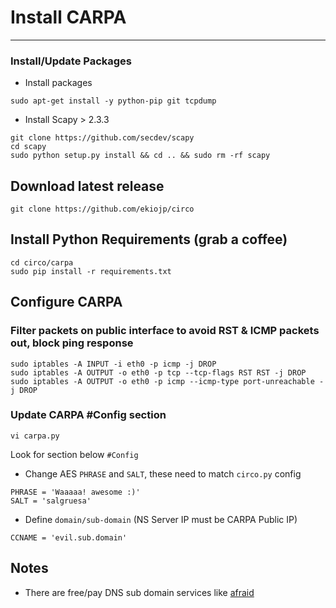 # Install CARPA
***
### Install/Update Packages
* Install packages
```
sudo apt-get install -y python-pip git tcpdump
```
* Install Scapy > 2.3.3
```
git clone https://github.com/secdev/scapy
cd scapy
sudo python setup.py install && cd .. && sudo rm -rf scapy
```
## Download latest release
```
git clone https://github.com/ekiojp/circo
```
## Install Python Requirements (grab a coffee)
```
cd circo/carpa
sudo pip install -r requirements.txt
```
## Configure CARPA
### Filter packets on public interface to avoid RST & ICMP packets out, block ping response
```
sudo iptables -A INPUT -i eth0 -p icmp -j DROP
sudo iptables -A OUTPUT -o eth0 -p tcp --tcp-flags RST RST -j DROP
sudo iptables -A OUTPUT -o eth0 -p icmp --icmp-type port-unreachable -j DROP
```
### Update CARPA #Config section
``` 
vi carpa.py
```
Look for section below `#Config`

* Change AES `PHRASE` and `SALT`, these need to match `circo.py` config
```
PHRASE = 'Waaaaa! awesome :)'
SALT = 'salgruesa'
```
* Define `domain/sub-domain` (NS Server IP must be CARPA Public IP)
```
CCNAME = 'evil.sub.domain'
```

## Notes
* There are free/pay DNS sub domain services like [afraid](https://afraid.org)
